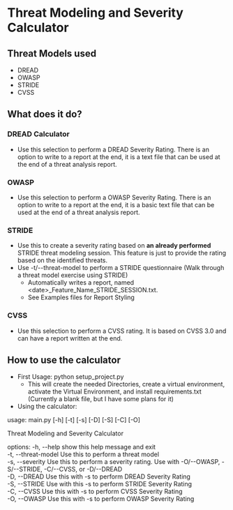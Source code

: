 # Threat Modeling and Severity Calculator

## Threat Models used

- DREAD
- OWASP
- STRIDE
- CVSS

## What does it do?

### DREAD Calculator

- Use this selection to perform a DREAD Severity Rating. There is an option to write to a report at the end, it is a
  text file that can be used at the end of a threat analysis report.

### OWASP

- Use this selection to perform a OWASP Severity Rating. There is an option to write to a report at the end, it is a
  basic text file that can be used at the end of a threat analysis report.

### STRIDE

- Use this to create a severity rating based on **an already performed** STRIDE threat modeling session. This feature
  is just to provide the rating based on the identified threats. 
- Use -t/--threat-model to perform a STRIDE questionnaire (Walk through a threat model exercise using STRIDE)
  - Automatically writes a report, named \<date\>\_Feature_Name\_STRIDE\_SESSION.txt. 
  - See Examples files for Report Styling

### CVSS

- Use this selection to perform a CVSS rating. It is based on CVSS 3.0 and can have a report written at the end.

## How to use the calculator

- First Usage: python setup_project.py
  - This will create the needed Directories, create a virtual environment, activate the Virtual Environment, and install
    requirements.txt (Currently a blank file, but I have some plans for it)
- Using the calculator:

usage: main.py [-h] [-t] [-s] [-D] [-S] [-C] [-O]

Threat Modeling and Severity Calculator

options:
-h, --help show this help message and exit  
-t, --threat-model Use this to perform a threat model  
-s, --severity Use this to perform a severity rating. Use with -O/--OWASP, -S/--STRIDE, -C/--CVSS, or -D/--DREAD  
-D, --DREAD Use this with -s to perform DREAD Severity Rating  
-S, --STRIDE Use with this -s to perform STRIDE Severity Rating  
-C, --CVSS Use this with -s to perform CVSS Severity Rating  
-O, --OWASP Use this with -s to perform OWASP Severity Rating  
